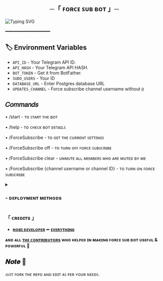 <h2 align="center">
  ─「 ꜰᴏʀᴄᴇ ꜱᴜʙ  ʙᴏᴛ 」─
</h2>


![Typing SVG](https://readme-typing-svg.herokuapp.com/?lines=FORCE+SUB+BOT+!;CREATED+BY+NOBI+DEVELOPER!;A+ADVANCE+BOT+WITH+COOL+FEATURES!)
</p>

 ━━━━━━━━━━━━━━━━━

## 🏷 Environment Variables
  - `API_ID` - Your Telegram API ID.
  - `API_HASH` - Your Telegram API HASH.
  - `BOT_TOKEN` - Get it from BotFather.
  - `SUDO_USERS` - Your ID
  - `DATABASE_URL` - Enter Postgres database URL
  - `UPDATES_CHANNEL` - Force subscribe channel username without `@`

## 𝐶𝑜𝑚𝑚𝑎𝑛𝑑𝑠

• /start - ᴛᴏ ꜱᴛᴀʀᴛ ᴛʜᴇ ʙᴏᴛ

• /help - ᴛᴏ ᴄʜᴇᴄᴋ ʙᴏᴛ ᴅᴇᴛᴀɪʟꜱ

• /ForceSubscribe - ᴛᴏ ɢᴇᴛ ᴛʜᴇ ᴄᴜʀʀᴇɴᴛ ꜱᴇᴛᴛɪɴɢꜱ

• /ForceSubscribe off - ᴛᴏ ᴛᴜʀɴ ᴏꜰꜰ ꜰᴏʀᴄᴇ ꜱᴜʙꜱᴄʀɪʙᴇ

• /ForceSubscribe clear - ᴜɴᴍᴜᴛᴇ ᴀʟʟ ᴍᴇᴍʙᴇʀꜱ ᴡʜᴏ ᴀʀᴇ ᴍᴜᴛᴇᴅ ʙʏ ᴍᴇ

• /ForceSubscribe {channel username or channel ID} - ᴛᴏ ᴛᴜʀɴ ᴏɴ ꜰᴏʀᴄᴇ ꜱᴜʙꜱᴄʀɪʙᴇ

<details>
<summary><h3>
- <b> ᴅᴇᴘʟᴏʏᴍᴇɴᴛ ᴍᴇᴛʜᴏᴅs </b>
</h3></summary>
<h3 align="center">
    ─「 ᴅᴇᴩʟᴏʏ ᴏɴ ʜᴇʀᴏᴋᴜ 」─
</h3>

<p align="center"><a href="https://github.com/NobiDeveloper/Force-Sub-Bot">
  <img src="https://www.herokucdn.com/deploy/button.svg" alt="Deploy On Heroku">
</a></p>
<h3 align="center">
    ─「 ᴅᴇᴩʟᴏʏ ᴏɴ ᴋᴏʏᴇʙ 」─
</h3>
<p align="center"><a href="https://app.koyeb.com/deploy?type=git&repository=github.com/NobiDeveloper/Force-Sub-Bot&branch=main&name=Rename-Bot">
  <img src="https://www.koyeb.com/static/images/deploy/button.svg" alt="Deploy On Koyeb">
</a></p>
<h3 align="center">
    ─「 ᴅᴇᴩʟᴏʏ ᴏɴ ʀᴀɪʟᴡᴀʏ 」─
</h3>
<p align="center"><a href="https://railway.app/deploy?template=https://github.com/NobiDeveloper/Force-Sub-Bot"">
     <img height="45px" src="https://railway.app/button.svg">
</a></p>
<h3 align="center">
    ─「 ᴅᴇᴩʟᴏʏ ᴏɴ ʀᴇɴᴅᴇʀ 」─
</h3>
<p align="center"><a href="https://render.com/deploy?repo=https://github.com/NobiDeveloper/Force-Sub-Bot">
<img src="https://render.com/images/deploy-to-render-button.svg" alt="Deploy to Render">
</a></p>
<h3 align="center">
    ─「 ᴅᴇᴩʟᴏʏ ᴏɴ ᴠᴘs 」─
</h3>
<p>
<pre>
git clone https://github.com/NobiDeveloper/Force-Sub-Bot
# Install Packages
pip3 install -U -r requirements.txt
Edit info.py with variables as given below then run bot
python3 bot.py
</pre>
</p>
</details>

<h3>「 ᴄʀᴇᴅɪᴛs 」
</h3>

- <b>[ɴᴏʙɪ ᴅᴇᴠᴇʟᴏᴘᴇʀ](https://github.com/NobiDeveloper)  ➻  [ᴇᴠᴇʀʏᴛʜɪɴɢ](https://youtube.com/@NobiDeveloper) </b>
 
<b>ᴀɴᴅ ᴀʟʟ [ᴛʜᴇ ᴄᴏɴᴛʀɪʙᴜᴛᴏʀs](https://telegram.me/NobiDeveloperSupport) ᴡʜᴏ ʜᴇʟᴩᴇᴅ ɪɴ ᴍᴀᴋɪɴɢ ꜰᴏʀᴄᴇ ꜱᴜʙ ʙᴏᴛ ᴜsᴇꜰᴜʟ & ᴩᴏᴡᴇʀꜰᴜʟ 🖤 </b>

##  𝑵𝒐𝒕𝒆  📌

ᴊᴜꜱᴛ ꜰᴏʀᴋ ᴛʜᴇ ʀᴇᴘᴏ ᴀɴᴅ ᴇᴅɪᴛ ᴀꜱ ᴘᴇʀ ʏᴏᴜʀ ɴᴇᴇᴅꜱ.
